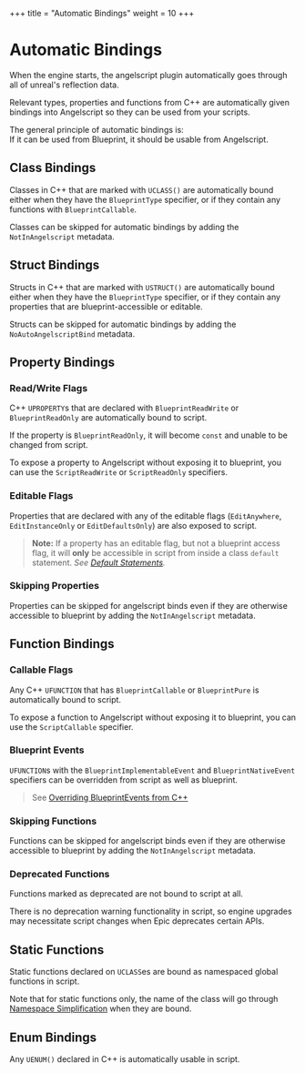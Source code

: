 +++
title = "Automatic Bindings"
weight = 10
+++

# Automatic Bindings

When the engine starts, the angelscript plugin automatically goes through all of unreal's reflection data.

Relevant types, properties and functions from C++ are automatically given bindings into Angelscript so they can be used from your scripts.

The general principle of automatic bindings is:  
If it can be used from Blueprint, it should be usable from Angelscript.

## Class Bindings

Classes in C++ that are marked with `UCLASS()` are automatically bound either when they have the `BlueprintType` specifier, or if they contain any functions with `BlueprintCallable`.

Classes can be skipped for automatic bindings by adding the `NotInAngelscript` metadata.

## Struct Bindings

Structs in C++ that are marked with `USTRUCT()` are automatically bound either when they have the `BlueprintType` specifier, or if they contain any properties that are blueprint-accessible or editable.

Structs can be skipped for automatic bindings by adding the `NoAutoAngelscriptBind` metadata.

## Property Bindings

### Read/Write Flags

C++ `UPROPERTY`s that are declared with `BlueprintReadWrite` or `BlueprintReadOnly` are automatically bound to script.

If the property is `BlueprintReadOnly`, it will become `const` and unable to be changed from script.

To expose a property to Angelscript without exposing it to blueprint, you can use the `ScriptReadWrite` or `ScriptReadOnly` specifiers.

### Editable Flags

Properties that are declared with any of the editable flags (`EditAnywhere`, `EditInstanceOnly` or `EditDefaultsOnly`) are also exposed to script.

> **Note:** If a property has an editable flag, but not a blueprint access flag, it will **only** be accessible in script from inside a class `default` statement.
> _See [Default Statements](@/scripting/actors-components.md#default-statements)._

### Skipping Properties

Properties can be skipped for angelscript binds even if they are otherwise accessible to blueprint by adding the `NotInAngelscript` metadata.

## Function Bindings

### Callable Flags

Any C++ `UFUNCTION` that has `BlueprintCallable` or `BlueprintPure` is automatically bound to script.

To expose a function to Angelscript without exposing it to blueprint, you can use the `ScriptCallable` specifier.

### Blueprint Events

`UFUNCTION`s with the `BlueprintImplementableEvent` and `BlueprintNativeEvent` specifiers can be overridden from script as well as blueprint.

> See [Overriding BlueprintEvents from C++](@/scripting/functions-and-events.md#overriding-blueprintevents-from-c)

### Skipping Functions

Functions can be skipped for angelscript binds even if they are otherwise accessible to blueprint by adding the `NotInAngelscript` metadata.

### Deprecated Functions

Functions marked as deprecated are not bound to script at all.

There is no deprecation warning functionality in script, so engine upgrades may necessitate script changes when Epic deprecates certain APIs.

## Static Functions

Static functions declared on `UCLASS`es are bound as namespaced global functions in script.

Note that for static functions only, the name of the class will go through [Namespace Simplification](@/scripting/function-libraries.md#namespace-simplification) when they are bound.

## Enum Bindings

Any `UENUM()` declared in C++ is automatically usable in script.
